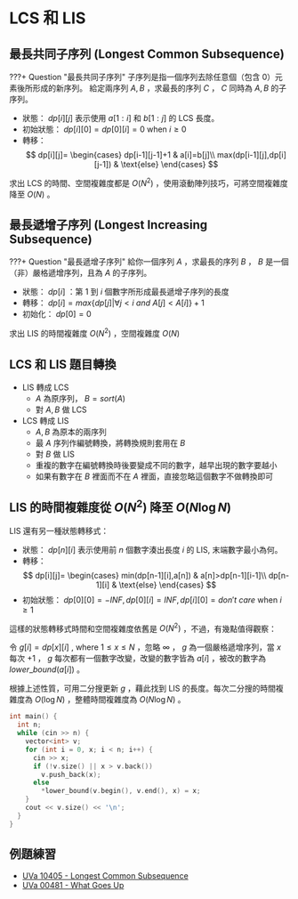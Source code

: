 # LCS 和 LIS

## 最長共同子序列 (Longest Common Subsequence)

???+ Question "最長共同子序列"
    子序列是指一個序列去除任意個（包含 0）元素後所形成的新序列。
    給定兩序列 $A,B$ ，求最長的序列 $C$ ， $C$ 同時為 $A,B$ 的子序列。

- 狀態： $dp[i][j]$ 表示使用 $a[1:i]$ 和 $b[1:j]$ 的 LCS 長度。
- 初始狀態： $dp[i][0]=dp[0][i]=0$ when $i\geq 0$ 
-   轉移：
    $$
    dp[i][j]=
    \begin{cases}
    dp[i-1][j-1]+1 & a[i]=b[j]\\
    max(dp[i-1][j],dp[i][j-1]) & \text{else}
    \end{cases}
    $$

求出 LCS 的時間、空間複雜度都是 $O(N^2)$ ，使用滾動陣列技巧，可將空間複雜度降至 $O(N)$ 。

## 最長遞增子序列 (Longest Increasing Subsequence)

???+ Question "最長遞增子序列"
    給你一個序列 $A$ ，求最長的序列 $B$ ， $B$ 是一個（非）嚴格遞增序列，且為 $A$ 的子序列。

- 狀態： $dp[i]$ ：第 $1$ 到 $i$ 個數字所形成最長遞增子序列的長度
- 轉移： $dp[i]=max\{dp[j]|\forall j<i\ and\ A[j]<A[i]\}+1$ 
- 初始化： $dp[0]=0$ 

求出 LIS 的時間複雜度 $O(N^2)$ ，空間複雜度 $O(N)$ 

## LCS 和 LIS 題目轉換

-   LIS 轉成 LCS
    -  $A$ 為原序列， $B=sort(A)$ 
    - 對 $A,B$ 做 LCS
-   LCS 轉成 LIS
    -  $A,B$ 為原本的兩序列
    - 最 $A$ 序列作編號轉換，將轉換規則套用在 $B$ 
    - 對 $B$ 做 LIS
    - 重複的數字在編號轉換時後要變成不同的數字，越早出現的數字要越小
    - 如果有數字在 $B$ 裡面而不在 $A$ 裡面，直接忽略這個數字不做轉換即可

## LIS 的時間複雜度從 $O(N^2)$ 降至 $O(N\log N)$ 

LIS 還有另一種狀態轉移式：

- 狀態： $dp[n][i]$ 表示使用前 $n$ 個數字湊出長度 $i$ 的 LIS, 末端數字最小為何。
-   轉移：
    $$
    dp[i][j]=
    \begin{cases}
    min(dp[n-1][i],a[n]) & a[n]>dp[n-1][i-1]\\
    dp[n-1][i] & \text{else}
    \end{cases}
    $$
- 初始狀態： $dp[0][0] = -INF, dp[0][i] = INF, dp[i][0]=don't\ care$ when $i \geq 1$ 

<!-- TODO LIS 示意圖 -->

這樣的狀態轉移式時間和空間複雜度依舊是 $O(N^2)$ ，不過，有幾點值得觀察：

令 $g[i]=dp[x][i]$ , where $1\leq x \leq N$ ，忽略 $\infty$ ， $g$ 為一個嚴格遞增序列，當 $x$ 每次 $+1$ ， $g$ 每次都有一個數字改變，改變的數字皆為 $a[i]$ ，被改的數字為 $lower\_bound(a[i])$ 。

根據上述性質，可用二分搜更新 $g$ ，藉此找到 LIS 的長度。每次二分搜的時間複雜度為 $O(\log N)$ ，整體時間複雜度為 $O(N\log N)$ 。

```cpp
int main() {
  int n;
  while (cin >> n) {
    vector<int> v;
    for (int i = 0, x; i < n; i++) {
      cin >> x;
      if (!v.size() || x > v.back())
        v.push_back(x);
      else
        *lower_bound(v.begin(), v.end(), x) = x;
    }
    cout << v.size() << '\n';
  }
}
```

## 例題練習

-  [UVa 10405 - Longest Common Subsequence](http://uva.onlinejudge.org/external/104/10405.pdf) 
-  [UVa 00481 - What Goes Up](http://uva.onlinejudge.org/external/4/481.pdf) 
